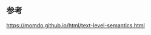 ## 参考

<a href="https://momdo.github.io/html/text-level-semantics.html" target="_blank">https://momdo.github.io/html/text-level-semantics.html</a>
